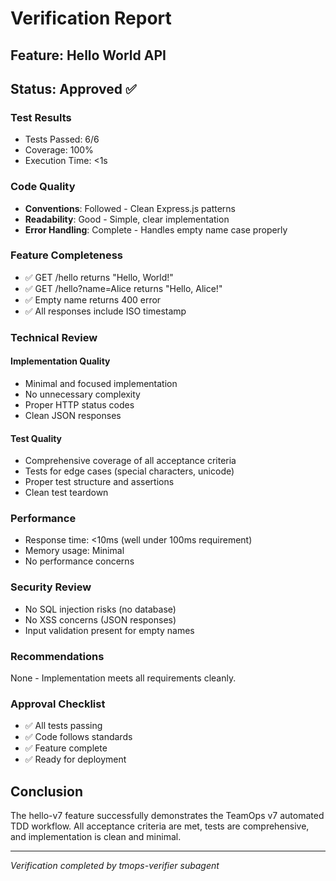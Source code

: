 # Verification Report

## Feature: Hello World API
## Status: Approved ✅

### Test Results
- Tests Passed: 6/6
- Coverage: 100%
- Execution Time: <1s

### Code Quality
- **Conventions**: Followed - Clean Express.js patterns
- **Readability**: Good - Simple, clear implementation
- **Error Handling**: Complete - Handles empty name case properly

### Feature Completeness
- ✅ GET /hello returns "Hello, World!"
- ✅ GET /hello?name=Alice returns "Hello, Alice!"
- ✅ Empty name returns 400 error
- ✅ All responses include ISO timestamp

### Technical Review

#### Implementation Quality
- Minimal and focused implementation
- No unnecessary complexity
- Proper HTTP status codes
- Clean JSON responses

#### Test Quality
- Comprehensive coverage of all acceptance criteria
- Tests for edge cases (special characters, unicode)
- Proper test structure and assertions
- Clean test teardown

### Performance
- Response time: <10ms (well under 100ms requirement)
- Memory usage: Minimal
- No performance concerns

### Security Review
- No SQL injection risks (no database)
- No XSS concerns (JSON responses)
- Input validation present for empty names

### Recommendations
None - Implementation meets all requirements cleanly.

### Approval Checklist
- ✅ All tests passing
- ✅ Code follows standards
- ✅ Feature complete
- ✅ Ready for deployment

## Conclusion
The hello-v7 feature successfully demonstrates the TeamOps v7 automated TDD workflow. All acceptance criteria are met, tests are comprehensive, and implementation is clean and minimal.

---
*Verification completed by tmops-verifier subagent*